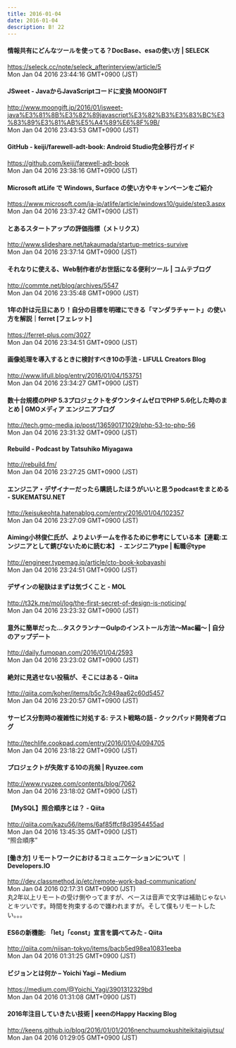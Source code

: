 ```yaml
---
title: 2016-01-04
date: 2016-01-04
description: B! 22
---
```


#### 情報共有にどんなツールを使ってる？DocBase、esaの使い方 | SELECK
https://seleck.cc/note/seleck_afterinterview/article/5<br>
Mon Jan 04 2016 23:44:16 GMT+0900 (JST)<br>


#### JSweet - JavaからJavaScriptコードに変換 MOONGIFT
http://www.moongift.jp/2016/01/jsweet-java%E3%81%8B%E3%82%89javascript%E3%82%B3%E3%83%BC%E3%83%89%E3%81%AB%E5%A4%89%E6%8F%9B/<br>
Mon Jan 04 2016 23:43:53 GMT+0900 (JST)<br>


#### GitHub - keiji/farewell-adt-book: Android Studio完全移行ガイド
https://github.com/keiji/farewell-adt-book<br>
Mon Jan 04 2016 23:38:16 GMT+0900 (JST)<br>


#### Microsoft atLife で Windows, Surface の使い方やキャンペーンをご紹介
https://www.microsoft.com/ja-jp/atlife/article/windows10/guide/step3.aspx<br>
Mon Jan 04 2016 23:37:42 GMT+0900 (JST)<br>


#### とあるスタートアップの評価指標（メトリクス）
http://www.slideshare.net/takaumada/startup-metrics-survive<br>
Mon Jan 04 2016 23:37:14 GMT+0900 (JST)<br>


#### それなりに使える、Web制作者がお世話になる便利ツール | コムテブログ
http://commte.net/blog/archives/5547<br>
Mon Jan 04 2016 23:35:48 GMT+0900 (JST)<br>


#### 1年の計は元旦にあり！自分の目標を明確にできる「マンダラチャート」の使い方を解説｜ferret [フェレット]
https://ferret-plus.com/3027<br>
Mon Jan 04 2016 23:34:51 GMT+0900 (JST)<br>


#### 画像処理を導入するときに検討すべき10の手法 - LIFULL Creators Blog 
http://www.lifull.blog/entry/2016/01/04/153751<br>
Mon Jan 04 2016 23:34:27 GMT+0900 (JST)<br>


#### 数十台規模のPHP 5.3プロジェクトをダウンタイムゼロでPHP 5.6化した時のまとめ | GMOメディア エンジニアブログ
http://tech.gmo-media.jp/post/136590171029/php-53-to-php-56<br>
Mon Jan 04 2016 23:31:32 GMT+0900 (JST)<br>


#### Rebuild - Podcast by Tatsuhiko Miyagawa
http://rebuild.fm/<br>
Mon Jan 04 2016 23:27:25 GMT+0900 (JST)<br>


#### エンジニア・デザイナーだったら購読したほうがいいと思うpodcastをまとめる - SUKEMATSU.NET
http://keisukeohta.hatenablog.com/entry/2016/01/04/102357<br>
Mon Jan 04 2016 23:27:09 GMT+0900 (JST)<br>


#### Aiming小林俊仁氏が、よりよいチームを作るために参考にしている本【連載:エンジニアとして錆びないために読む本】 - エンジニアtype | 転職＠type
http://engineer.typemag.jp/article/cto-book-kobayashi<br>
Mon Jan 04 2016 23:24:51 GMT+0900 (JST)<br>


#### デザインの秘訣はまずは気づくこと - MOL
http://t32k.me/mol/log/the-first-secret-of-design-is-noticing/<br>
Mon Jan 04 2016 23:23:32 GMT+0900 (JST)<br>


#### 意外に簡単だった…タスクランナーGulpのインストール方法〜Mac編〜 | 自分のアップデート
http://daily.fumopan.com/2016/01/04/2593<br>
Mon Jan 04 2016 23:23:02 GMT+0900 (JST)<br>


#### 絶対に見逃せない投稿が、そこにはある - Qiita
http://qiita.com/koher/items/b5c7c949aa62c60d5457<br>
Mon Jan 04 2016 23:20:57 GMT+0900 (JST)<br>


#### サービス分割時の複雑性に対処する: テスト戦略の話 - クックパッド開発者ブログ
http://techlife.cookpad.com/entry/2016/01/04/094705<br>
Mon Jan 04 2016 23:18:22 GMT+0900 (JST)<br>


#### プロジェクトが失敗する10の兆候 | Ryuzee.com
http://www.ryuzee.com/contents/blog/7062<br>
Mon Jan 04 2016 23:18:02 GMT+0900 (JST)<br>


#### 【MySQL】照合順序とは？ - Qiita
http://qiita.com/kazu56/items/6af85ffcf8d3954455ad<br>
Mon Jan 04 2016 13:45:35 GMT+0900 (JST)<br>
“照合順序”


#### [働き方] リモートワークにおけるコミュニケーションについて ｜ Developers.IO
http://dev.classmethod.jp/etc/remote-work-bad-communication/<br>
Mon Jan 04 2016 02:17:31 GMT+0900 (JST)<br>
丸2年以上リモートの受け側やってますが、ベースは音声で文字は補助じゃないとキツいです。時間を拘束するので嫌われますが。そして僕もリモートしたい。。。


#### ES6の新機能: 「let」「const」宣言を調べてみた - Qiita
http://qiita.com/niisan-tokyo/items/bacb5ed98ea10831eeba<br>
Mon Jan 04 2016 01:31:25 GMT+0900 (JST)<br>


#### ビジョンとは何か – Yoichi Yagi – Medium
https://medium.com/@Yoichi_Yagi/3901312329bd<br>
Mon Jan 04 2016 01:31:08 GMT+0900 (JST)<br>


#### 2016年注目していきたい技術 | κeenのHappy Hacκing Blog
http://keens.github.io/blog/2016/01/01/2016nenchuumokushiteikitaigijutsu/<br>
Mon Jan 04 2016 01:29:05 GMT+0900 (JST)<br>


